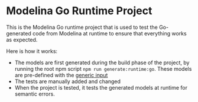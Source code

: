 # Modelina Go Runtime Project

This is the Modelina Go runtime project that is used to test the Go-generated code from Modelina at
runtime to ensure that everything works as expected.

Here is how it works:
- The models are first generated during the build phase of the project, by running the root npm script
`npm run generate:runtime:go`. These models are pre-defined with the [generic input](../generic-input.json)
- The tests are manually added and changed
- When the project is tested, it tests the generated models at runtime for semantic errors.